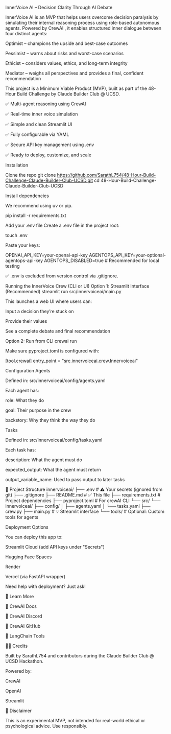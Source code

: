 InnerVoice AI – Decision Clarity Through AI Debate

InnerVoice AI is an MVP that helps users overcome decision paralysis by simulating their internal reasoning process using role-based autonomous agents. Powered by CrewAI , it enables structured inner dialogue between four distinct agents:

Optimist – champions the upside and best-case outcomes

Pessimist – warns about risks and worst-case scenarios

Ethicist – considers values, ethics, and long-term integrity

Mediator – weighs all perspectives and provides a final, confident recommendation

This project is a Minimum Viable Product (MVP), built as part of the 48-Hour Build Challenge by Claude Builder Club @ UCSD.

✅ Multi-agent reasoning using CrewAI

✅ Real-time inner voice simulation

✅ Simple and clean Streamlit UI

✅ Fully configurable via YAML

✅ Secure API key management using .env

✅ Ready to deploy, customize, and scale

Installation

Clone the repo git clone https://github.com/SarathL754/48-Hour-Build-Challenge-Claude-Builder-Club-UCSD.git cd 48-Hour-Build-Challenge-Claude-Builder-Club-UCSD

Install dependencies

We recommend using uv or pip.

pip install -r requirements.txt

Add your .env file
Create a .env file in the project root:

touch .env

Paste your keys:

OPENAI_API_KEY=your-openai-api-key AGENTOPS_API_KEY=your-optional-agentops-api-key AGENTOPS_DISABLED=true # Recommended for local testing

✅ .env is excluded from version control via .gitignore.

Running the InnerVoice Crew (CLI or UI) Option 1: Streamlit Interface (Recommended) streamlit run src/innervoiceai/main.py

This launches a web UI where users can:

Input a decision they’re stuck on

Provide their values

See a complete debate and final recommendation

Option 2: Run from CLI crewai run

Make sure pyproject.toml is configured with:

[tool.crewai] entry_point = "src.innervoiceai.crew.Innervoiceai"

Configuration Agents

Defined in: src/innervoiceai/config/agents.yaml

Each agent has:

role: What they do

goal: Their purpose in the crew

backstory: Why they think the way they do

Tasks

Defined in: src/innervoiceai/config/tasks.yaml

Each task has:

description: What the agent must do

expected_output: What the agent must return

output_variable_name: Used to pass output to later tasks

📁 Project Structure innervoiceai/ ├── .env # ⚠️ Your secrets (ignored from git) ├── .gitignore ├── README.md # ✅ This file ├── requirements.txt # Project dependencies ├── pyproject.toml # For crewAI CLI └── src/ └── innervoiceai/ ├── config/ │ ├── agents.yaml │ └── tasks.yaml ├── crew.py ├── main.py # 💡 Streamlit interface └── tools/ # Optional: Custom tools for agents

Deployment Options

You can deploy this app to:

Streamlit Cloud (add API keys under "Secrets")

Hugging Face Spaces

Render

Vercel (via FastAPI wrapper)

Need help with deployment? Just ask!

📖 Learn More

🧠 CrewAI Docs

💬 CrewAI Discord

🔧 CrewAI GitHub

🤖 LangChain Tools

👩‍💻 Credits

Built by SarathL754 and contributors during the Claude Builder Club @ UCSD Hackathon.

Powered by:

CrewAI

OpenAI

Streamlit

📌 Disclaimer

This is an experimental MVP, not intended for real-world ethical or psychological advice. Use responsibly.
